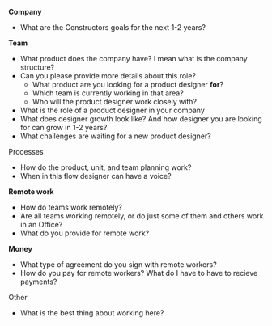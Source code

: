 **Company**
- What are the Constructors goals for the next 1-2 years? 


**Team**
- What product does the company have? I mean what is the company structure? 
- Can you please provide more details about this role? 
	- What product are you looking for a product designer **for**?
	- Which team is currently working in that area? 
	- Who will the product designer work closely with?
- What is the role of a product designer in your company
- What does designer growth look like? And how designer you are looking for can grow in 1-2 years? 
- What challenges are waiting for a new product designer? 

Processes
- How do the product, unit, and team planning work?
- When in this flow designer can have a voice?

**Remote work**
- How do teams work remotely?
- Are all teams working remotely, or do just some of them and others work in an Office? 
- What do you provide for remote work?

**Money**
- What type of agreement do you sign with remote workers?
- How do you pay for remote workers? What do I have to have to recieve payments? 

Other
- What is the best thing about working here? 